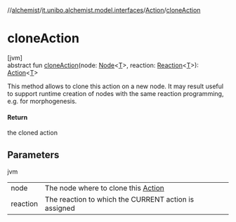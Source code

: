 //[alchemist](../../../index.md)/[it.unibo.alchemist.model.interfaces](../index.md)/[Action](index.md)/[cloneAction](clone-action.md)

# cloneAction

[jvm]\
abstract fun [cloneAction](clone-action.md)(node: [Node](../-node/index.md)<[T](index.md)>, reaction: [Reaction](../-reaction/index.md)<[T](index.md)>): [Action](index.md)<[T](index.md)>

This method allows to clone this action on a new node. It may result useful to support runtime creation of nodes with the same reaction programming, e.g. for morphogenesis.

#### Return

the cloned action

## Parameters

jvm

| | |
|---|---|
| node | The node where to clone this [Action](index.md) |
| reaction | The reaction to which the CURRENT action is assigned |
